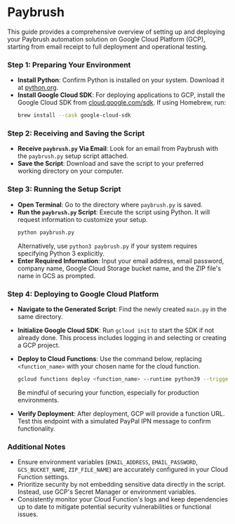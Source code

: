 # Paybrush

This guide provides a comprehensive overview of setting up and deploying your Paybrush automation solution on Google Cloud Platform (GCP), starting from email receipt to full deployment and operational testing.

### Step 1: Preparing Your Environment
- **Install Python**: Confirm Python is installed on your system. Download it at [python.org](https://www.python.org/).
- **Install Google Cloud SDK**: For deploying applications to GCP, install the Google Cloud SDK from [cloud.google.com/sdk](https://cloud.google.com/sdk). If using Homebrew, run:
    ```bash
    brew install --cask google-cloud-sdk
    ```
### Step 2: Receiving and Saving the Script
- **Receive `paybrush.py` Via Email**: Look for an email from Paybrush with the `paybrush.py` setup script attached.
- **Save the Script**: Download and save the script to your preferred working directory on your computer.

### Step 3: Running the Setup Script
- **Open Terminal**: Go to the directory where `paybrush.py` is saved.
- **Run the `paybrush.py` Script**: Execute the script using Python. It will request information to customize your setup.
    ```bash
    python paybrush.py
    ```
    Alternatively, use `python3 paybrush.py` if your system requires specifying Python 3 explicitly.
- **Enter Required Information**: Input your email address, email password, company name, Google Cloud Storage bucket name, and the ZIP file's name in GCS as prompted.

### Step 4: Deploying to Google Cloud Platform
- **Navigate to the Generated Script**: Find the newly created `main.py` in the same directory.
- **Initialize Google Cloud SDK**: Run `gcloud init` to start the SDK if not already done. This process includes logging in and selecting or creating a GCP project.
- **Deploy to Cloud Functions**: Use the command below, replacing `<function_name>` with your chosen name for the cloud function.
    ```bash
    gcloud functions deploy <function_name> --runtime python39 --trigger-http --entry-point app --source .
    ```
    Be mindful of securing your function, especially for production environments.

- **Verify Deployment**: After deployment, GCP will provide a function URL. Test this endpoint with a simulated PayPal IPN message to confirm functionality.

### Additional Notes
- Ensure environment variables (`EMAIL_ADDRESS`, `EMAIL_PASSWORD`, `GCS_BUCKET_NAME`, `ZIP_FILE_NAME`) are accurately configured in your Cloud Function settings.
- Prioritize security by not embedding sensitive data directly in the script. Instead, use GCP's Secret Manager or environment variables.
- Consistently monitor your Cloud Function's logs and keep dependencies up to date to mitigate potential security vulnerabilities or functional issues.
